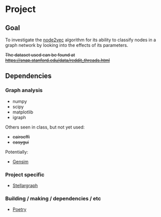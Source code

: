 # Project

## Goal

To investigate the [node2vec](./node2vec.pdf) algorithm for its ability to classify nodes in a graph network by looking 
into the effects of its parameters.

~~The dataset used can be found at https://snap.stanford.edu/data/reddit_threads.html~~

## Dependencies

### Graph analysis

- numpy
- scipy
- matplotlib
- igraph

Others seen in class, but not yet used:

- ~~cairocffi~~
- ~~easygui~~

Potentially:

- [Gensim](https://radimrehurek.com/gensim/) 

### Project specific

- [Stellargraph](https://stellargraph.readthedocs.io/en/stable/)

### Building / making / dependencies / etc

- [Poetry](https://python-poetry.org/docs/)

